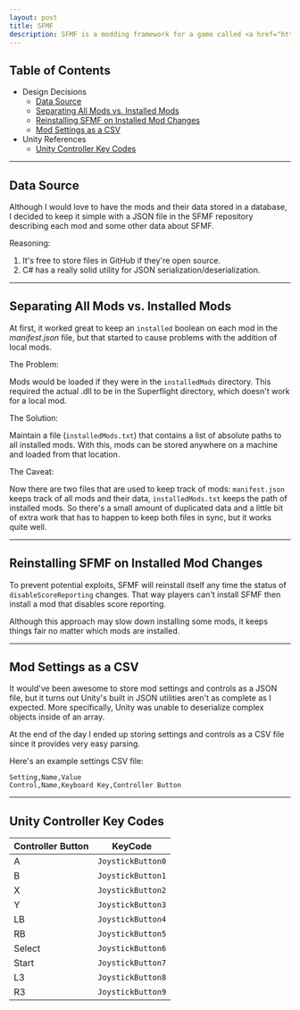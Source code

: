 ```yaml
---
layout: post
title: SFMF
description: SFMF is a modding framework for a game called <a href="https://superflightgame.com/">Superflight</a>.
---
```


## Table of Contents

- Design Decisions
  - [Data Source](#data-source)
  - [Separating All Mods vs. Installed Mods](#separating-all-mods-vs-installed-mods)
  - [Reinstalling SFMF on Installed Mod Changes](#reinstalling-sfmf-on-installed-mod-changes)
  - [Mod Settings as a CSV](#mod-settings-as-a-csv)
- Unity References
  - [Unity Controller Key Codes](#unity-controller-key-codes)

---

## Data Source

Although I would love to have the mods and their data stored in a database, I decided to keep it simple with a JSON file in the SFMF repository describing each mod and some other data about SFMF.

Reasoning:

1. It's free to store files in GitHub if they're open source.
2. C# has a really solid utility for JSON serialization/deserialization.

---

## Separating All Mods vs. Installed Mods

At first, it worked great to keep an `installed` boolean on each mod in the *manifest.json* file, but that started to cause problems with the addition of local mods.

The Problem:

Mods would be loaded if they were in the `installedMods` directory. This required the actual .dll to be in the Superflight directory, which doesn't work for a local mod.

The Solution:

Maintain a file (`installedMods.txt`) that contains a list of absolute paths to all installed mods. With this, mods can be stored anywhere on a machine and loaded from that location.

The Caveat:

Now there are two files that are used to keep track of mods: `manifest.json` keeps track of all mods and their data, `installedMods.txt` keeps the path of installed mods. So there's a small amount of duplicated data and a little bit of extra work that has to happen to keep both files in sync, but it works quite well.

---

## Reinstalling SFMF on Installed Mod Changes

To prevent potential exploits, SFMF will reinstall itself any time the status of `disableScoreReporting` changes. That way players can't install SFMF then install a mod that disables score reporting.

Although this approach may slow down installing some mods, it keeps things fair no matter which mods are installed.

---

## Mod Settings as a CSV

It would've been awesome to store mod settings and controls as a JSON file, but it turns out Unity's built in JSON utilities aren't as complete as I expected. More specifically, Unity was unable to deserialize complex objects inside of an array.

At the end of the day I ended up storing settings and controls as a CSV file since it provides very easy parsing.

Here's an example settings CSV file:

```
Setting,Name,Value
Control,Name,Keyboard Key,Controller Button
```

---

## Unity Controller Key Codes

| Controller Button | KeyCode           |
|-------------------|-------------------|
| A                 | `JoystickButton0` |
| B                 | `JoystickButton1` |
| X                 | `JoystickButton2` |
| Y                 | `JoystickButton3` |
| LB                | `JoystickButton4` |
| RB                | `JoystickButton5` |
| Select            | `JoystickButton6` |
| Start             | `JoystickButton7` |
| L3                | `JoystickButton8` |
| R3                | `JoystickButton9` |
